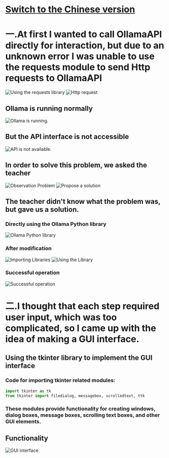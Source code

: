 # [Switch to the Chinese version](https://github.com/zuohenlin/document_summarizer/blob/main/Problems%20and%20Solutions_CH.md)
# 一.At first I wanted to call OllamaAPI directly for interaction, but due to an unknown error I was unable to use the requests module to send Http requests to OllamaAPI
![Using the requests library](https://gitee.com/zuohenlin/picture/raw/master/img/20250120145551527.png)
![Http request](https://gitee.com/zuohenlin/picture/raw/master/img/20250120145639633.png)
## Ollama is running normally
![Ollama is running.](https://gitee.com/zuohenlin/picture/raw/master/img/20250120145723654.png)
## But the API interface is not accessible
![API is not available.](https://gitee.com/zuohenlin/picture/raw/master/img/20250120145837387.png)
## In order to solve this problem, we asked the teacher
![Observation Problem](https://gitee.com/zuohenlin/picture/raw/master/img/20250120150156479.jpg)
![Propose a solution](https://gitee.com/zuohenlin/picture/raw/master/img/20250120150319713.jpg)
## The teacher didn't know what the problem was, but gave us a solution.
### Directly using the Ollama Python library
![Ollama Python library](https://gitee.com/zuohenlin/picture/raw/master/img/20250120150722952.png)
### After modification
![Importing Libraries](https://gitee.com/zuohenlin/picture/raw/master/img/20250120151048779.png)
![Using the Library](https://gitee.com/zuohenlin/picture/raw/master/img/20250120151133722.png)
### Successful operation
![Successful operation](https://gitee.com/zuohenlin/picture/raw/master/img/20250120151349135.png)
# 二.I thought that each step required user input, which was too complicated, so I came up with the idea of ​​making a GUI interface.
## Using the tkinter library to implement the GUI interface
### Code for importing tkinter related modules:
```python
import tkinter as tk
from tkinter import filedialog, messagebox, scrolledtext, ttk
```
### These modules provide functionality for creating windows, dialog boxes, message boxes, scrolling text boxes, and other GUI elements.
## Functionality
![GUI interface](https://gitee.com/zuohenlin/picture/raw/master/img/20250120151918788.png)
